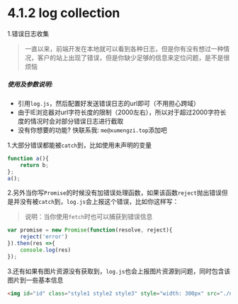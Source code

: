<link rel="stylesheet" type="text/css" href="../assets/xui.css">
<script type="text/javascript" src="../assets/xui.js"></script>

# 4.1.2 log collection

1.错误日志收集

>一直以来，前端开发在本地就可以看到各种日志，但是你有没有想过一种情况，客户的站上出现了错误，但是你缺少足够的信息来定位问题，是不是很烦恼

##### 使用及参数说明:

* 引用`log.js`，然后配置好发送错误日志的url即可（不用担心跨域）
* 由于IE浏览器对url字符长度的限制（2000左右），所以对于超过2000字符长度的情况时会对部分错误日志进行截取
* 没有你想要的功能? 快联系我: `me@xumengzi.top`添加吧

1.大部分错误都能被`catch`到，比如使用未声明的变量
```js
function a(){
    return b;
};
a();
```

2.另外当你写`Promise`的时候没有加错误处理函数，如果该函数`reject`抛出错误但是并没有被`catch`到，`log.js`会上报这个错误，比如你这样写：
>说明：当你使用`fetch`时也可以捕获到错误信息

```js
var promise = new Promise(function(resolve, reject){
    reject('error')
}).then(res =>{
    console.log(res)
});
```

3.还有如果有图片资源没有获取到，`log.js`也会上报图片资源到问题，同时包含该图片到一些基本信息
```html
<img id="id" class="style1 style2 style3" style="width: 300px" src="./not-found.png">
```